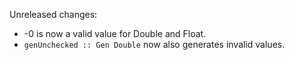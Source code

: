 Unreleased changes:
* -0 is now a valid value for Double and Float.
* `genUnchecked :: Gen Double` now also generates invalid values.
